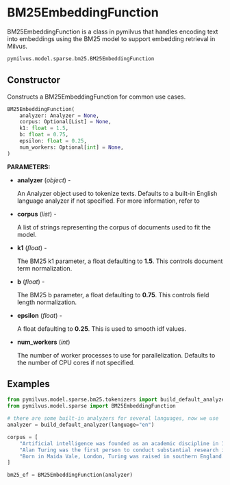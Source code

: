 # BM25EmbeddingFunction

BM25EmbeddingFunction is a class in pymilvus that handles encoding text into embeddings using the BM25 model to support embedding retrieval in Milvus.

```python
pymilvus.model.sparse.bm25.BM25EmbeddingFunction
```

## Constructor

Constructs a BM25EmbeddingFunction for common use cases.

```python
BM25EmbeddingFunction(
    analyzer: Analyzer = None,
    corpus: Optional[List] = None,
    k1: float = 1.5,
    b: float = 0.75,
    epsilon: float = 0.25,
    num_workers: Optional[int] = None,
)
```

**PARAMETERS:**

- **analyzer** (*object*) -

    An Analyzer object used to tokenize texts. Defaults to a built-in English language analyzer if not specified. For more information, refer to 

- **corpus** (*list*) -

    A list of strings representing the corpus of documents used to fit the model. 

- **k1** (*float*) -

    The BM25 k1 parameter, a float defaulting to **1.5**. This controls document term normalization.

- **b** (*float*) -

    The BM25 b parameter, a float defaulting to **0.75**. This controls field length normalization. 

- **epsilon** (*float*) -

    A float defaulting to **0.25**. This is used to smooth idf values.

- **num_workers** (*int*)

    The number of worker processes to use for parallelization. Defaults to the number of CPU cores if not specified.

## Examples

```python
from pymilvus.model.sparse.bm25.tokenizers import build_default_analyzer
from pymilvus.model.sparse import BM25EmbeddingFunction

# there are some built-in analyzers for several languages, now we use 'en' for English.
analyzer = build_default_analyzer(language="en")

corpus = [
    "Artificial intelligence was founded as an academic discipline in 1956.",
    "Alan Turing was the first person to conduct substantial research in AI.",
    "Born in Maida Vale, London, Turing was raised in southern England.",
]

bm25_ef = BM25EmbeddingFunction(analyzer)
```

<DocCardList />